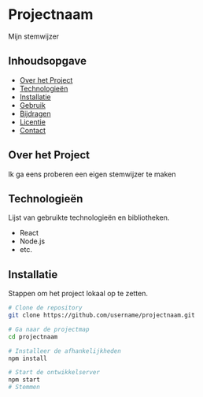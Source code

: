 # Projectnaam

Mijn stemwijzer

## Inhoudsopgave

- [Over het Project](#over-het-project)
- [Technologieën](#technologieën)
- [Installatie](#installatie)
- [Gebruik](#gebruik)
- [Bijdragen](#bijdragen)
- [Licentie](#licentie)
- [Contact](#contact)

## Over het Project

Ik ga eens proberen een eigen stemwijzer te maken

## Technologieën

Lijst van gebruikte technologieën en bibliotheken.

- React
- Node.js
- etc.

## Installatie

Stappen om het project lokaal op te zetten.

```bash
# Clone de repository
git clone https://github.com/username/projectnaam.git

# Ga naar de projectmap
cd projectnaam

# Installeer de afhankelijkheden
npm install

# Start de ontwikkelserver
npm start
#   S t e m m e n  
 